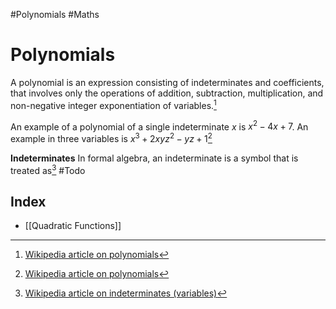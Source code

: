 #Polynomials #Maths

 [^1]:  [Wikipedia article on polynomials](https://en.wikipedia.org/wiki/Polynomial#:~:text=In%20mathematics%2C%20a%20polynomial%20is,x2%20%E2%88%92%204x%20%2B%207)
 [^2]: [Wikipedia article on indeterminates (variables)](https://en.wikipedia.org/wiki/Indeterminate_(variable))
# Polynomials

A polynomial is an expression consisting of indeterminates and coefficients, that involves only the operations of addition, subtraction, multiplication, and non-negative integer exponentiation of variables.[^1]

An example of a polynomial of a single indeterminate $x$ is $x^2 - 4x + 7$. An example in three variables is $x^3 + 2xyz^2 - yz + 1$[^1]

**Indeterminates**
In formal algebra, an indeterminate is a symbol that is treated as[^2] #Todo

## Index
* [[Quadratic Functions]]